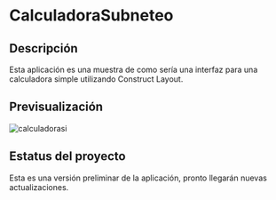 # CalculadoraSubneteo

## Descripción

Esta aplicación es una muestra de como sería una interfaz para una calculadora simple utilizando Construct Layout.

## Previsualización
![calculadorasi](https://user-images.githubusercontent.com/49250842/70856727-a9262b00-1e96-11ea-87bc-803d021da883.png)


## Estatus del proyecto

Esta es una versión preliminar de la aplicación, pronto llegarán nuevas actualizaciones.
